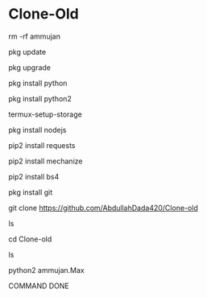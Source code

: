 # Clone-Old

rm -rf ammujan

pkg update

  pkg upgrade

  pkg install python

 pkg install python2

  termux-setup-storage 

  pkg install nodejs

  pip2 install requests 

 pip2 install mechanize 

 pip2 install bs4 

 pkg install git 

git clone https://github.com/AbdullahDada420/Clone-old

ls

cd Clone-old

ls

python2 ammujan.Max

COMMAND DONE
